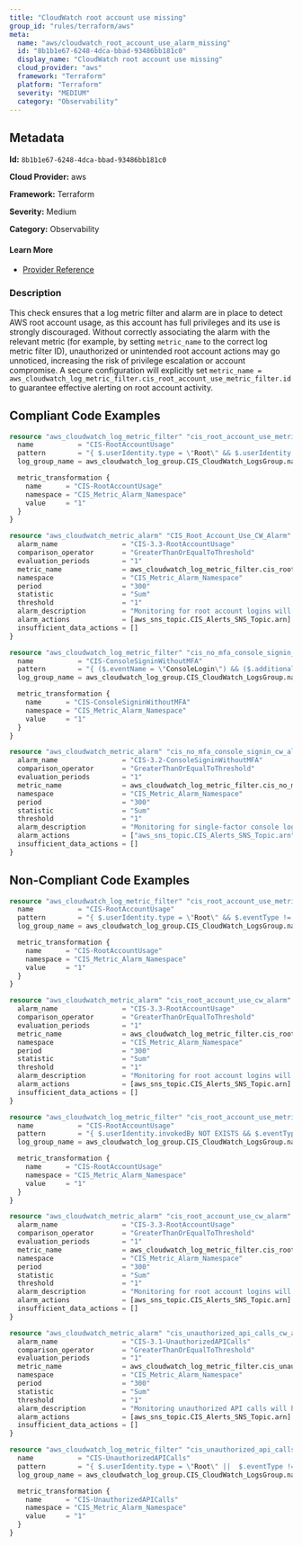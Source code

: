```yaml
---
title: "CloudWatch root account use missing"
group_id: "rules/terraform/aws"
meta:
  name: "aws/cloudwatch_root_account_use_alarm_missing"
  id: "8b1b1e67-6248-4dca-bbad-93486bb181c0"
  display_name: "CloudWatch root account use missing"
  cloud_provider: "aws"
  framework: "Terraform"
  platform: "Terraform"
  severity: "MEDIUM"
  category: "Observability"
---
```

## Metadata

**Id:** `8b1b1e67-6248-4dca-bbad-93486bb181c0`

**Cloud Provider:** aws

**Framework:** Terraform

**Severity:** Medium

**Category:** Observability

#### Learn More

 - [Provider Reference](https://registry.terraform.io/providers/hashicorp/aws/latest/docs/resources/cloudwatch_log_metric_filter#pattern)

### Description

 This check ensures that a log metric filter and alarm are in place to detect AWS root account usage, as this account has full privileges and its use is strongly discouraged. Without correctly associating the alarm with the relevant metric (for example, by setting `metric_name` to the correct log metric filter ID), unauthorized or unintended root account actions may go unnoticed, increasing the risk of privilege escalation or account compromise. A secure configuration will explicitly set `metric_name = aws_cloudwatch_log_metric_filter.cis_root_account_use_metric_filter.id` to guarantee effective alerting on root account activity.


## Compliant Code Examples
```terraform
resource "aws_cloudwatch_log_metric_filter" "cis_root_account_use_metric_filter" {
  name           = "CIS-RootAccountUsage"
  pattern        = "{ $.userIdentity.type = \"Root\" && $.userIdentity.invokedBy NOT EXISTS && $.eventType != \"AwsServiceEvent\" }"
  log_group_name = aws_cloudwatch_log_group.CIS_CloudWatch_LogsGroup.name

  metric_transformation {
    name      = "CIS-RootAccountUsage"
    namespace = "CIS_Metric_Alarm_Namespace"
    value     = "1"
  }
}

resource "aws_cloudwatch_metric_alarm" "CIS_Root_Account_Use_CW_Alarm" {
  alarm_name                = "CIS-3.3-RootAccountUsage"
  comparison_operator       = "GreaterThanOrEqualToThreshold"
  evaluation_periods        = "1"
  metric_name               = aws_cloudwatch_log_metric_filter.cis_root_account_use_metric_filter.id
  namespace                 = "CIS_Metric_Alarm_Namespace"
  period                    = "300"
  statistic                 = "Sum"
  threshold                 = "1"
  alarm_description         = "Monitoring for root account logins will provide visibility into the use of a fully privileged account and an opportunity to reduce the use of it."
  alarm_actions             = [aws_sns_topic.CIS_Alerts_SNS_Topic.arn]
  insufficient_data_actions = []
}

resource "aws_cloudwatch_log_metric_filter" "cis_no_mfa_console_signin_metric_filter" {
  name           = "CIS-ConsoleSigninWithoutMFA"
  pattern        = "{ ($.eventName = \"ConsoleLogin\") && ($.additionalEventData.MFAUsed != \"Yes\") }"
  log_group_name = aws_cloudwatch_log_group.CIS_CloudWatch_LogsGroup.name

  metric_transformation {
    name      = "CIS-ConsoleSigninWithoutMFA"
    namespace = "CIS_Metric_Alarm_Namespace"
    value     = "1"
  }
}

resource "aws_cloudwatch_metric_alarm" "cis_no_mfa_console_signin_cw_alarm" {
  alarm_name                = "CIS-3.2-ConsoleSigninWithoutMFA"
  comparison_operator       = "GreaterThanOrEqualToThreshold"
  evaluation_periods        = "1"
  metric_name               = aws_cloudwatch_log_metric_filter.cis_no_mfa_console_signin_metric_filter.id
  namespace                 = "CIS_Metric_Alarm_Namespace"
  period                    = "300"
  statistic                 = "Sum"
  threshold                 = "1"
  alarm_description         = "Monitoring for single-factor console logins will increase visibility into accounts that are not protected by MFA."
  alarm_actions             = ["aws_sns_topic.CIS_Alerts_SNS_Topic.arn"]
  insufficient_data_actions = []
}

```
## Non-Compliant Code Examples
```terraform
resource "aws_cloudwatch_log_metric_filter" "cis_root_account_use_metric_filter" {
  name           = "CIS-RootAccountUsage"
  pattern        = "{ $.userIdentity.type = \"Root\" && $.eventType != \"AwsServiceEvent\" }"
  log_group_name = aws_cloudwatch_log_group.CIS_CloudWatch_LogsGroup.name

  metric_transformation {
    name      = "CIS-RootAccountUsage"
    namespace = "CIS_Metric_Alarm_Namespace"
    value     = "1"
  }
}

resource "aws_cloudwatch_metric_alarm" "cis_root_account_use_cw_alarm" {
  alarm_name                = "CIS-3.3-RootAccountUsage"
  comparison_operator       = "GreaterThanOrEqualToThreshold"
  evaluation_periods        = "1"
  metric_name               = aws_cloudwatch_log_metric_filter.cis_root_account_use_metric_filter.id
  namespace                 = "CIS_Metric_Alarm_Namespace"
  period                    = "300"
  statistic                 = "Sum"
  threshold                 = "1"
  alarm_description         = "Monitoring for root account logins will provide visibility into the use of a fully privileged account and an opportunity to reduce the use of it."
  alarm_actions             = [aws_sns_topic.CIS_Alerts_SNS_Topic.arn]
  insufficient_data_actions = []
}

```

```terraform
resource "aws_cloudwatch_log_metric_filter" "cis_root_account_use_metric_filter" {
  name           = "CIS-RootAccountUsage"
  pattern        = "{ $.userIdentity.invokedBy NOT EXISTS && $.eventType != \"AwsServiceEvent\" }"
  log_group_name = aws_cloudwatch_log_group.CIS_CloudWatch_LogsGroup.name

  metric_transformation {
    name      = "CIS-RootAccountUsage"
    namespace = "CIS_Metric_Alarm_Namespace"
    value     = "1"
  }
}

resource "aws_cloudwatch_metric_alarm" "cis_root_account_use_cw_alarm" {
  alarm_name                = "CIS-3.3-RootAccountUsage"
  comparison_operator       = "GreaterThanOrEqualToThreshold"
  evaluation_periods        = "1"
  metric_name               = aws_cloudwatch_log_metric_filter.cis_root_account_use_metric_filter.id
  namespace                 = "CIS_Metric_Alarm_Namespace"
  period                    = "300"
  statistic                 = "Sum"
  threshold                 = "1"
  alarm_description         = "Monitoring for root account logins will provide visibility into the use of a fully privileged account and an opportunity to reduce the use of it."
  alarm_actions             = [aws_sns_topic.CIS_Alerts_SNS_Topic.arn]
  insufficient_data_actions = []
}

```

```terraform
resource "aws_cloudwatch_metric_alarm" "cis_unauthorized_api_calls_cw_alarm" {
  alarm_name                = "CIS-3.1-UnauthorizedAPICalls"
  comparison_operator       = "GreaterThanOrEqualToThreshold"
  evaluation_periods        = "1"
  metric_name               = aws_cloudwatch_log_metric_filter.cis_unauthorized_api_calls_metric_filter.id
  namespace                 = "CIS_Metric_Alarm_Namespace"
  period                    = "300"
  statistic                 = "Sum"
  threshold                 = "1"
  alarm_description         = "Monitoring unauthorized API calls will help reveal application errors and may reduce time to detect malicious activity."
  alarm_actions             = [aws_sns_topic.CIS_Alerts_SNS_Topic.arn]
  insufficient_data_actions = []
}

resource "aws_cloudwatch_log_metric_filter" "cis_unauthorized_api_calls_metric_filter" {
  name           = "CIS-UnauthorizedAPICalls"
  pattern        = "{ $.userIdentity.type = \"Root\" ||  $.eventType != \"AwsServiceEvent\" }"
  log_group_name = aws_cloudwatch_log_group.CIS_CloudWatch_LogsGroup.name

  metric_transformation {
    name      = "CIS-UnauthorizedAPICalls"
    namespace = "CIS_Metric_Alarm_Namespace"
    value     = "1"
  }
}

```
